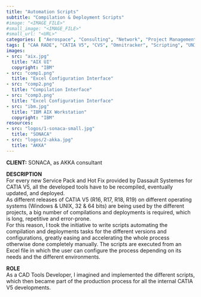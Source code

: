 ```yaml
---
title: "Automation Scripts"
subtitle: "Compilation & Deployment Scripts"
#image: "<IMAGE_FILE>"
#small_image: "<IMAGE_FILE>"
#small_url: "<URL>"
categories: [ "Aerospace", "Consulting", "Network", "Project Management" ]
tags: [ "CAA RADE", "CATIA V5", "CVS", "Omnitracker", "Scripting", "UNIX", "Windows" ]
images:
- src: "aix.jpg"
  title: "AIX UI"
  copyright: "IBM"
- src: "comp1.png"
  title: "Excel Configuration Interface"
- src: "comp2.png"
  title: "Compilation Interface"
- src: "comp3.png"
  title: "Excel Configuration Interface"
- src: "ibm.jpg"
  title: "IBM AIX Workstation"
  copyright: "IBM"
resources:
- src: "logos/1-sonaca-small.jpg"
  title: "SONACA"
- src: "logos/2-akka.jpg"
  title: "AKKA"
---
```


<b>CLIENT:</b> SONACA, as AKKA consultant<br>

<b>DESCRIPTION</b><br>
For every new Service Pack and Hot Fix provided by Dassault Systemes for CATIA V5, all the developed tools have to be recompiled, eventually updated, and deployed.<br>
As different releases of CATIA V5 (R16, R17, R18, R19) on different operating systems (Windows & UNIX, 32 & 64 bits) are being used by the different projects, a big number of compilations and deployments is required, which is long, repetitive and error-prone.<br>
For this reason, I took the initiative to write scripts automating the compilation and deployments tasks for the different versions and configurations, greatly easing and accelerating the whole process otherwise done completely manually. The scripts are executed from an Excel file in which the user can configure the process depending on its needs and the different environments.<br>

<b>ROLE</b><br>
As a CAD Tools Developer, I imagined and implemented the different scripts, which then became part of the production process for all the internal CATIA V5 developments.<br>
